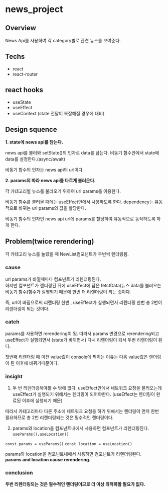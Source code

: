 # news_project

## Overview

News Api를 사용하여 각 category별로 관련 뉴스를 보여준다.

## Techs

- react
- react-router

## react hooks

- useState
- useEffect
- useContext (state 전달이 복잡해질 경우에 대비)

## Design squence

**1. state에 news api를 담는다.**

news api를 불러와 setState()의 인자로 data를 담는다.
비동기 함수안에서 state에 data를 설정한다.(async/await)

비동기 함수의 인자는 news api의 url이다.

**2. params의 따라 news api를 다르게 불러온다.**

각 카테고리별 뉴스를 불러오기 위하여 url params를 이용한다.

비동기 함수를 불러올 때에는 useEffect안에서 사용하도록 한다.
dependency는 유동적으로 바뀌는 url params의 값을 할당한다.

비동기 함수의 인자인 news api url에 params를 할당하여 유동적으로 동작하도록 하게 한다.

## Problem(twice rerendering)

각 카테고리 뉴스를 눌렀을 때 NewList컴포넌트가 두번씩 렌더링됨.

### cause

url params가 바뀔때마다 컴포넌트가 리렌더링된다.  
하지만 컴포넌트가 렌더링된 뒤에 useEffect에 담은 fetctData(뉴스 data를 불러오는 비동기 함수)함수가 실행되기 때문에 한번 더 리렌더링이 되는 것이다.

즉, url이 바뀜으로써 리렌더링 한번 , useEffect가 실행되면서 리렌더링 한번 총 2번이 리렌더링이 되는 것이다.

### catch

params를 사용하면 rerendering이 됨.
따라서 params 변경으로 rerendering되고 useEffect가 실행되면서 (state가 바뀌면서) 다시 리렌더링이 되서 두번 리렌더링이 된다.

첫번째 리렌더링 때 이전 value값이 console에 찍히는 이유는 다음 value값은 렌더링이 된 이후에 바뀌기때문이다.

### **insight**

1. 두 번 리렌더링해야할 수 밖에 없다.
   useEffect안에서 네트워크 요청을 불러오는데 useEffect가 실행되기 위해서는 렌더링이 되어야한다.
   (useEffect는 렌더링이 완료된 이후에 실행되기 때문)

따라서 카테고리마다 다른 주소에 네트워크 요청을 하기 위해서는 렌더링이 먼저 한번 필요하므로
총 2번 리렌더링되는 것은 필수적인 렌더링이다.

2. params와 location을 컴포넌트내에서 사용하면 컴포넌트가 리렌더링된다.
   `useParams(),useLocation()`

`const params = useParams()`
`const location = useLocation()`

params와 location을 컴포넌트내에서 사용하면 컴포넌트가 리렌더링된다.  
**params and location cause rerendering.**

### conclusion

**두번 리렌더링되는 것은 필수적인 렌더링이므로 더 이상 최적화할 필요가 없다.**
